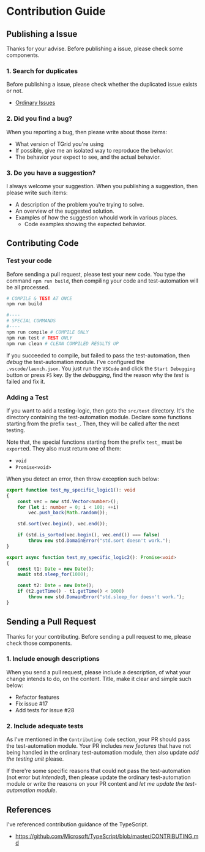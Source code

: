 # Contribution Guide
## Publishing a Issue
Thanks for your advise. Before publishing a issue, please check some components.

### 1. Search for duplicates
Before publishing a issue, please check whether the duplicated issue exists or not.
  - [Ordinary Issues](https://github.com/samchon/tgrid/issues)

### 2. Did you find a bug?
When you reporting a bug, then please write about those items:

  - What version of TGrid you're using
  - If possible, give me an isolated way to reproduce the behavior.
  - The behavior your expect to see, and the actual behavior.

### 3. Do you have a suggestion?
I always welcome your suggestion. When you publishing a suggestion, then please write such items: 

  - A description of the problem you're trying to solve.
  - An overview of the suggested solution.
  - Examples of how the suggestion whould work in various places.
    - Code examples showing the expected behavior.



## Contributing Code
### Test your code
Before sending a pull request, please test your new code. You type the command `npm run build`, then compiling your code and test-automation will be all processed.

```bash
# COMPILE & TEST AT ONCE
npm run build

#----
# SPECIAL COMMANDS
#----
npm run compile # COMPILE ONLY
npm run test # TEST ONLY
npm run clean # CLEAN COMPILED RESULTS UP
```

If you succeeded to compile, but failed to pass the test-automation, then *debug* the test-automation module. I've configured the `.vscode/launch.json`. You just run the `VSCode` and click the `Start Debugging` button or press `F5` key. By the *debugging*, find the reason why the *test* is failed and fix it.

### Adding a Test
If you want to add a testing-logic, then goto the `src/test` directory. It's the directory containing the test-automation module. Declare some functions starting from the prefix `test_`. Then, they will be called after the next testing.

Note that, the special functions starting from the prefix `test_` must be `export`ed. They also must return one of them:
  - `void`
  - `Promise<void>`

When you detect an error, then throw exception such below:

```typescript
export function test_my_specific_logic1(): void
{
    const vec = new std.Vector<number>();
    for (let i: number = 0; i < 100; ++i)
        vec.push_back(Math.random());

    std.sort(vec.begin(), vec.end());

    if (std.is_sorted(vec.begin(), vec.end()) === false)
        throw new std.DomainError("std.sort doesn't work.");
}

export async function test_my_specific_logic2(): Promise<void>
{
    const t1: Date = new Date();
    await std.sleep_for(1000);

    const t2: Date = new Date();
    if (t2.getTime() - t1.getTime() < 1000)
        throw new std.DomainError("std.sleep_for doesn't work.");
}
```



## Sending a Pull Request
Thanks for your contributing. Before sending a pull request to me, please check those components.

### 1. Include enough descriptions
When you send a pull request, please include a description, of what your change intends to do, on the content. Title, make it clear and simple such below:
  - Refactor features
  - Fix issue #17
  - Add tests for issue #28

### 2. Include adequate tests
As I've mentioned in the `Contributing Code` section, your PR should pass the test-automation module. Your PR includes *new features* that have not being handled in the ordinary test-automation module, then also update *add the testing unit* please.

If there're some specific reasons that could not pass the test-automation (not error but *intended*), then please update the ordinary test-automation module or write the reasons on your PR content and *let me update the test-automation module*.



## References
I've referenced contribution guidance of the TypeScript.
  - https://github.com/Microsoft/TypeScript/blob/master/CONTRIBUTING.md